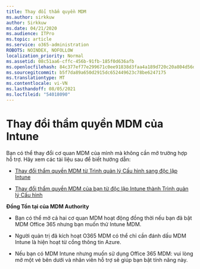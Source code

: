 ```yaml
---
title: Thay đổi thẩm quyền MDM
ms.author: sirkkuw
author: Sirkkuw
ms.date: 04/21/2020
ms.audience: ITPro
ms.topic: article
ms.service: o365-administration
ROBOTS: NOINDEX, NOFOLLOW
localization_priority: Normal
ms.assetid: 08c51aa6-cffc-456b-91fb-185f0d636afb
ms.openlocfilehash: 84c377ef77e299671c0ee91838d3faa4a189d720c20a804d56d3323823b701c2
ms.sourcegitcommit: b5f7da89a650d2915dc652449623c78be6247175
ms.translationtype: MT
ms.contentlocale: vi-VN
ms.lasthandoff: 08/05/2021
ms.locfileid: "54018090"
---
```

# <a name="change-intune-mdm-authority"></a>Thay đổi thẩm quyền MDM của Intune

Bạn có thể thay đổi cơ quan MDM của mình mà không cần mở trường hợp hỗ trợ. Hãy xem các tài liệu sau để biết hướng dẫn:
  
- [Thay đổi thẩm quyền MDM từ Trình quản lý Cấu hình sang độc lập Intune](https://docs.microsoft.com/configmgr/mdm/deploy-use/migrate-change-mdm-authority)
    
- [Thay đổi thẩm quyền MDM của bạn từ độc lập Intune thành Trình quản lý Cấu hình](https://docs.microsoft.com/configmgr/mdm/deploy-use/change-mdm-authority)
    
 **Đồng Tồn tại của MDM Authority**
  
- Bạn có thể mở cả hai cơ quan MDM hoạt động đồng thời nếu bạn đã bật MDM Office 365 nhưng bạn muốn thử Intune MDM.
    
- Người quản trị đã kích hoạt O365 MDM có thể chỉ cần đánh dấu MDM Intune là hiện hoạt từ cổng thông tin Azure.
    
- Nếu bạn có MDM Intune nhưng muốn sử dụng Office 365 MDM: vui lòng mở một vé bên dưới và nhân viên hỗ trợ sẽ giúp bạn bật tính năng này.
    


